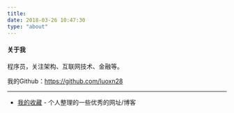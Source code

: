 ```yaml
---
title:
date: 2018-03-26 10:47:30
type: "about"
---
```


#### 关于我

程序员，关注架构、互联网技术、金融等。

我的Github：https://github.com/luoxn28

---

* [我的收藏](/collections) - 个人整理的一些优秀的网址/博客